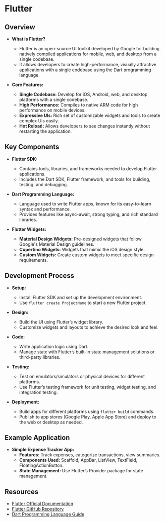 # Flutter

## Overview
- **What is Flutter?**
  - Flutter is an open-source UI toolkit developed by Google for building natively compiled applications for mobile, web, and desktop from a single codebase.
  - It allows developers to create high-performance, visually attractive applications with a single codebase using the Dart programming language.

- **Core Features:**
  - **Single Codebase:** Develop for iOS, Android, web, and desktop platforms with a single codebase.
  - **High Performance:** Compiles to native ARM code for high performance on mobile devices.
  - **Expressive UIs:** Rich set of customizable widgets and tools to create complex UIs easily.
  - **Hot Reload:** Allows developers to see changes instantly without restarting the application.

## Key Components
- **Flutter SDK:**
  - Contains tools, libraries, and frameworks needed to develop Flutter applications.
  - Includes the Dart SDK, Flutter framework, and tools for building, testing, and debugging.

- **Dart Programming Language:**
  - Language used to write Flutter apps, known for its easy-to-learn syntax and performance.
  - Provides features like async-await, strong typing, and rich standard libraries.

- **Flutter Widgets:**
  - **Material Design Widgets:** Pre-designed widgets that follow Google's Material Design guidelines.
  - **Cupertino Widgets:** Widgets that mimic the iOS design style.
  - **Custom Widgets:** Create custom widgets to meet specific design requirements.

## Development Process
- **Setup:**
  - Install Flutter SDK and set up the development environment.
  - Use `flutter create ProjectName` to start a new Flutter project.

- **Design:**
  - Build the UI using Flutter’s widget library.
  - Customize widgets and layouts to achieve the desired look and feel.

- **Code:**
  - Write application logic using Dart.
  - Manage state with Flutter’s built-in state management solutions or third-party libraries.

- **Testing:**
  - Test on emulators/simulators or physical devices for different platforms.
  - Use Flutter’s testing framework for unit testing, widget testing, and integration testing.

- **Deployment:**
  - Build apps for different platforms using `flutter build` commands.
  - Publish to app stores (Google Play, Apple App Store) and deploy to the web or desktop as needed.

## Example Application
- **Simple Expense Tracker App:**
  - **Features:** Track expenses, categorize transactions, view summaries.
  - **Components Used:** Scaffold, AppBar, ListView, TextField, FloatingActionButton.
  - **State Management:** Use Flutter’s Provider package for state management.

## Resources
- [Flutter Official Documentation](https://flutter.dev/docs)
- [Flutter GitHub Repository](https://github.com/flutter/flutter)
- [Dart Programming Language Guide](https://dart.dev/guides)
